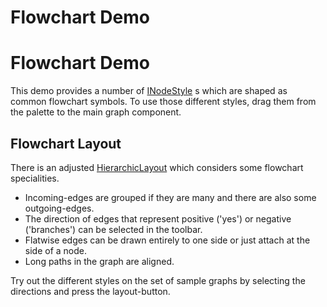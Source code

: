 <!--
 //////////////////////////////////////////////////////////////////////////////
 // @license
 // This file is part of yFiles for HTML 2.6.
 // Use is subject to license terms.
 //
 // Copyright (c) 2000-2024 by yWorks GmbH, Vor dem Kreuzberg 28,
 // 72070 Tuebingen, Germany. All rights reserved.
 //
 //////////////////////////////////////////////////////////////////////////////
-->
# Flowchart Demo

# Flowchart Demo

This demo provides a number of [INodeStyle](https://docs.yworks.com/yfileshtml/#/api/INodeStyle) s which are shaped as common flowchart symbols. To use those different styles, drag them from the palette to the main graph component.

## Flowchart Layout

There is an adjusted [HierarchicLayout](https://docs.yworks.com/yfileshtml/#/api/HierarchicLayout) which considers some flowchart specialities.

- Incoming-edges are grouped if they are many and there are also some outgoing-edges.
- The direction of edges that represent positive ('yes') or negative ('branches') can be selected in the toolbar.
- Flatwise edges can be drawn entirely to one side or just attach at the side of a node.
- Long paths in the graph are aligned.

Try out the different styles on the set of sample graphs by selecting the directions and press the layout-button.
